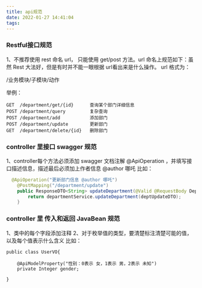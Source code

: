 ```yaml
---
title: api规范
date: 2022-01-27 14:41:04
tags:
---
```

### Restful接口规范
1、不推荐使用 rest 命名 url， 只能使用 get/post 方法。url 命名上规范如下：虽然 Rest 大法好，但是有时并不能一眼根据 url看出来是什么操作。
url 格式为： 

/业务模块/子模块/动作

举例：
```
GET  /department/get/{id}      查询某个部门详细信息
POST /department/query         复杂查询
POST /department/add           添加部门
POST /department/update        更新部门
GET  /department/delete/{id}   删除部门
```
### controller 里接口 swagger 规范
1、controller每个方法必须添加 swagger 文档注解 @ApiOperation ，并填写接口描述信息，描述最后必须加上作者信息 @author 哪吒 
比如：
```java
  @ApiOperation("更新部门信息 @author 哪吒")
    @PostMapping("/department/update")
    public ResponseDTO<String> updateDepartment(@Valid @RequestBody DeptUpdateDTO deptUpdateDTO) {
        return departmentService.updateDepartment(deptUpdateDTO);
    }
```

### controller 里 传入和返回 JavaBean 规范
1、类中的每个字段添加注释
2、对于枚举值的类型，要清楚标注清楚可能的值，以及每个值表示什么含义
比如：
```
public class UserVO{

    @ApiModelProperty("性别：0表示 女，1表示 男，2表示 未知")
    private Integer gender;

}

```